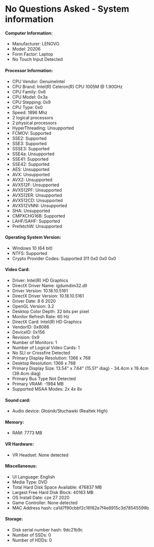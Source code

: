# No Questions Asked - System information

#### Computer Information:
- Manufacturer:  LENOVO
- Model:  20206
- Form Factor: Laptop
- No Touch Input Detected

#### Processor Information:
- CPU Vendor: GenuineIntel
- CPU Brand: Intel(R) Celeron(R) CPU 1005M @ 1.90GHz
- CPU Family: 0x6
- CPU Model: 0x3a
- CPU Stepping: 0x9
- CPU Type: 0x0
- Speed: 1896 Mhz
- 2 logical processors
- 2 physical processors
- HyperThreading:  Unsupported
- FCMOV: Supported
- SSE2: Supported
- SSE3: Supported
- SSSE3: Supported
- SSE4a: Unsupported
- SSE41: Supported
- SSE42: Supported
- AES: Unsupported
- AVX: Unsupported
- AVX2: Unsupported
- AVX512F: Unsupported
- AVX512PF: Unsupported
- AVX512ER: Unsupported
- AVX512CD: Unsupported
- AVX512VNNI: Unsupported
- SHA: Unsupported
- CMPXCHG16B: Supported
- LAHF/SAHF: Supported
- PrefetchW: Unsupported

#### Operating System Version:
- Windows 10 (64 bit)
- NTFS:  Supported
- Crypto Provider Codes: Supported 311 0x0 0x0 0x0

#### Video Card:
- Driver:  Intel(R) HD Graphics
- DirectX Driver Name: igdumdim32.dll
- Driver Version:  10.18.10.5161
- DirectX Driver Version: 10.18.10.5161
- Driver Date: 8 6 2020
- OpenGL Version: 3.2
- Desktop Color Depth: 32 bits per pixel
- Monitor Refresh Rate: 60 Hz
- DirectX Card: Intel(R) HD Graphics
- VendorID:  0x8086
- DeviceID:  0x156
- Revision:  0x9
- Number of Monitors: 1
- Number of Logical Video Cards: 1
- No SLI or Crossfire Detected
- Primary Display Resolution:  1366 x 768
- Desktop Resolution: 1366 x 768
- Primary Display Size: 13.54" x 7.64" (15.51" diag) - 34.4cm x 19.4cm (39.4cm diag)
- Primary Bus Type Not Detected
- Primary VRAM: -1984 MB
- Supported MSAA Modes: 2x 4x 8x

#### Sound card:
- Audio device: Głośnik/Słuchawki (Realtek High)

#### Memory:
- RAM: 7773 MB

#### VR Hardware:
- VR Headset: None detected

#### Miscellaneous:
- UI Language:  English
- Media Type:  DVD
- Total Hard Disk Space Available: 476837 MB
- Largest Free Hard Disk Block: 40163 MB
- OS Install Date: cze 27 2020
- Game Controller: None detected
- MAC Address hash: ca1d7f90cbbf2c16f82e7f4e8915c3d78545599b

#### Storage:
- Disk serial number hash: 9dc21b9c
- Number of SSDs: 0
- Number of HDDs: 0
    
